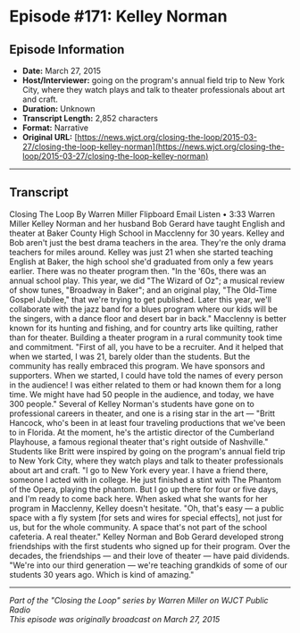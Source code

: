 # Episode #171: Kelley Norman



## Episode Information

- **Date:** March 27, 2015
- **Host/Interviewer:** going on the program's annual field trip to New York City, where they watch plays and talk to theater professionals about art and craft.
- **Duration:** Unknown
- **Transcript Length:** 2,852 characters
- **Format:** Narrative
- **Original URL:** [https://news.wjct.org/closing-the-loop/2015-03-27/closing-the-loop-kelley-norman](https://news.wjct.org/closing-the-loop/2015-03-27/closing-the-loop-kelley-norman)

---

## Transcript

Closing The Loop
By
Warren Miller
Flipboard
Email
Listen
•
3:33
Warren Miller
Kelley Norman and her husband Bob Gerard have taught English and theater at Baker County High School in Macclenny for 30 years. Kelley and Bob aren't just the best drama teachers in the area. They're the
only
drama teachers for miles around. Kelley was just 21 when she started teaching English at Baker, the high school she'd graduated from only a few years earlier. There was no theater program then.
"In the '60s, there was an annual school play. This year, we did "The Wizard of Oz"; a musical review of show tunes, "Broadway in Baker"; and an original play, "The Old-Time Gospel Jubilee," that we're trying to get published. Later this year, we'll collaborate with the jazz band for a blues program where our kids will be the singers, with a dance floor and desert bar in back."
Macclenny is better known for its hunting and fishing, and for country arts like quilting, rather than for theater. Building a theater program in a rural community took time and commitment.
"First of all, you have to be a recruiter. And it helped that when we started, I was 21, barely older than the students. But the community has really embraced this program. We have sponsors and supporters. When we started, I could have told the names of every person in the audience! I was either related to them or had known them for a long time. We might have had 50 people in the audience, and today, we have 300 people."
Several of Kelley Norman's students have gone on to professional careers in theater, and one is a rising star in the art — "Britt Hancock, who's been in at least four traveling productions that we've been to in Florida. At the moment, he's the artistic director of the Cumberland Playhouse, a famous regional theater that's right outside of Nashville."
Students like Britt were inspired by going on the program's annual field trip to New York City, where they watch plays and talk to theater professionals about art and craft.
"I go to New York every year. I have a friend there, someone I acted with in college. He just finished a stint with The Phantom of the Opera, playing the phantom. But I go up there for four or five days, and I'm ready to come back here.
When asked what she wants for her program in Macclenny, Kelley doesn't hesitate.
"Oh, that's easy — a public space with a fly system [for sets and wires for special effects], not just for us, but for the whole community. A space that's not part of the school cafeteria. A real theater."
Kelley Norman and Bob Gerard developed strong friendships with the first students who signed up for their program. Over the decades, the friendships — and their love of theater — have paid dividends.
"We're into our third generation — we're teaching grandkids of some of our students 30 years ago. Which is kind of amazing."

---

*Part of the "Closing the Loop" series by Warren Miller on WJCT Public Radio*  
*This episode was originally broadcast on March 27, 2015*

